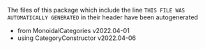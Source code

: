 The files of this package which include the line `THIS FILE WAS AUTOMATICALLY GENERATED` in their header have been autogenerated

* from MonoidalCategories v2022.04-01
* using CategoryConstructor v2022.04-06
